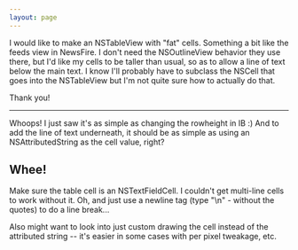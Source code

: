 ```yaml
---
layout: page
---
```


I would like to make an NSTableView with "fat" cells. Something a bit like the feeds view in NewsFire. I don't need the NSOutlineView behavior they use there, but I'd like my cells to be taller than usual, so as to allow a line of text below the main text. I know I'll probably have to subclass the NSCell that goes into the NSTableView but I'm not quite sure how to actually do that.

Thank you!

----
Whoops! I just saw it's as simple as changing the rowheight in IB :) And to add the line of text underneath, it should be as simple as using an NSAttributedString as the cell value, right?

Whee!
----

Make sure the table cell is an NSTextFieldCell. I couldn't get multi-line cells to work without it. Oh, and just use a newline tag (type "\n" - without the quotes) to do a line break...

Also might want to look into just custom drawing the cell instead of the attributed string -- it's easier in some cases with per pixel tweakage, etc.
